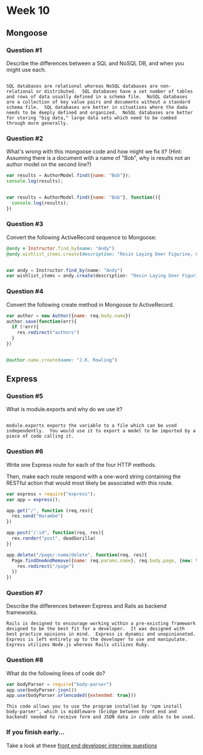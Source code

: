 # Week 10

## Mongoose

### Question #1

Describe the differences between a SQL and NoSQL DB, and when you might use each.

```

SQL databases are relational whereas NoSQL databases are non-relational or distributed.  SQL databases have a set number of tables and rows of data usually defined in a schema file.  NoSQL databases are a collection of key value pairs and documents without a standard schema file.  SQL databases are better in situations where the dada needs to be deeply defined and organized.  NoSQL databases are better for storing "big data," large data sets which need to be combed through more generally.

```

### Question #2

What's wrong with this mongoose code and how might we fix it?
(Hint: Assuming there is a document with a name of "Bob", why is results not an author model on the second line?)

```js
var results = AuthorModel.find({name: "Bob"});
console.log(results);


```

```js

var results = AuthorModel.find({name: "Bob"}, function(){
  console.log(results);
})

```

### Question #3

Convert the following ActiveRecord sequence to Mongoose:

```rb
@andy = Instructor.find_by(name: "Andy")
@andy.wishlist_items.create(description: "Resin Laying Deer Figurine, Gold")
```

```js

var andy = Instructor.find_by(name: "Andy")
var wishlist_items = andy.create(description: "Resin Laying Deer Figurine, Gold")

```

### Question #4

Convert the following create method in Mongoose to ActiveRecord.

```js
var author = new Author({name: req.body.name})
author.save(function(err){
  if (!err){
    res.redirect("authors")
  }
})
```
```rb

@author.name.create(name: "J.K. Rowling")

```
## Express

### Question #5

What is module.exports and why do we use it?

```text

module.exports exports the variable to a file which can be used independently.  You would use it to export a model to be imported by a piece of code calling it.  

```

### Question #6

Write one Express route for each of the four HTTP methods.

Then, make each route respond with a one-word string containing the RESTful action that would most likely be associated with this route.

```js
var express = require("express");
var app = express();

app.get("/", function (req,res){
  res.send("Harambe")
})

app.post("/:id", function(req, res){
  res.render("post", deadGorilla)
})

app.delete("/page/:name/delete", function(req, res){
  Page.findOneAndRemove({name: req.params.name}, req.body.page, {new: true}).then(function(){
    res.redirect("/page")
  })
})

```

### Question #7

Describe the differences between Express and Rails as backend frameworks.

```
Rails is designed to encourage working within a pre-existing framework designed to be the best fit for a developer.  It was designed with best practice opinions in mind.  Express is dynamic and unopinionated.  Express is left entirely up to the developer to use and manipulate.  Express utilizes Node.js whereas Rails utilizes Ruby.  

```

### Question #8

What do the following lines of code do?

```js
var bodyParser = require("body-parser")
app.use(bodyParser.json())
app.use(bodyParser.urlencoded({extended: true}))
```

```text
This code allows you to use the program installed by 'npm install body-parser', which is middleware (bridge between front end and backend) needed to receive form and JSON data in code able to be used.
```

### If you finish early...

Take a look at these [front end developer interview questions](https://github.com/h5bp/Front-end-Developer-Interview-Questions/blob/master/README.md)
